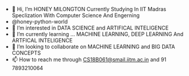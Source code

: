 - 👋 Hi, I’m  HONEY MILONGTON   Currently Studying In IIT Madras Speclization With Computer Science And Engerning 
- @honey-python-world
- 👀 I’m interested in DATA SCIENCE and ARTIFICAL INTELIGENCE 
- 🌱 I’m currently learning ... MACHINE LEARNING, DEEP LEARNING And ARTFICAL INTELIGENCE
- 💞️ I’m looking to collaborate on MACHINE LEARNING and BIG DATA CONCEPTS
- 📫 How to reach me  through CS18B061@smail.iitm.ac.in and 91 7893210064

<!---
honey-python-world/honey-python-world is a ✨ special ✨ repository because its `README.md` (this file) appears on your GitHub profile.
You can click the Preview link to take a look at your changes.
--->
